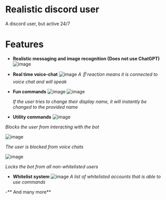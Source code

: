 # Realistic discord user

A discord user, but active 24/7

# Features
- **Realistic messaging and image recognition (Does not use ChatGPT)**
  ![image](https://github.com/user-attachments/assets/e96d96e6-ea16-4698-9137-89c51c5e7499)

- **Real time voice-chat**
  ![image](https://github.com/user-attachments/assets/311058c2-2a51-4386-a34c-00ae9be4e81d)
  _A 👂 reaction means it is connected to voice chat and will speak_
  

- **Fun commands**
  ![image](https://github.com/user-attachments/assets/7e63d44c-bf24-4f8f-93e6-d823c324df41)
  ![image](https://github.com/user-attachments/assets/00cbeb39-b26e-43b0-98c9-d4a8efe894d4)
  
  _If the user tries to change their display name, it will instantly be changed to the provided name_

- **Utility commands**
 ![image](https://github.com/user-attachments/assets/bfebdd70-0fa2-493e-9f7c-0de5237d4b3c)

 _Blocks the user from interacting with the bot_

 ![image](https://github.com/user-attachments/assets/1b7f4a82-ef0d-4cf1-91e0-1ae1737c93eb)
 
  _The user is blocked from voice chats_
  
![image](https://github.com/user-attachments/assets/215a6b76-ce17-4e86-9b5f-f9f87609879f)

 _Locks the bot from all non-whitelisted users_

- **Whitelist system**
  ![image](https://github.com/user-attachments/assets/104e53b2-1a85-4d1b-9e00-5655dbf59bda)
  _A list of whitelisted accounts that is able to use commands_

-** And many more**
